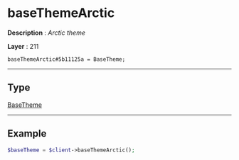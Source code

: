 # baseThemeArctic

**Description** : *Arctic theme*

**Layer** : 211

```tl
baseThemeArctic#5b11125a = BaseTheme;
```

---

## Type

[BaseTheme](type/BaseTheme)

---

## Example

```php
$baseTheme = $client->baseThemeArctic();
```
